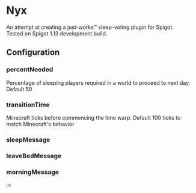 # Nyx

An attempt at creating a just-works™ sleep-voting plugin for Spigot.  
Tested on Spigot 1.13 development build.

## Configuration

### percentNeeded
Percentage of sleeping players required in a world to proceed to next day. Default 50
### transitionTime
Minecraft ticks before commencing the time warp. Default 100 ticks to match Minecraft's behavior
### sleepMessage
### leaveBedMessage
### morningMessage
:>
